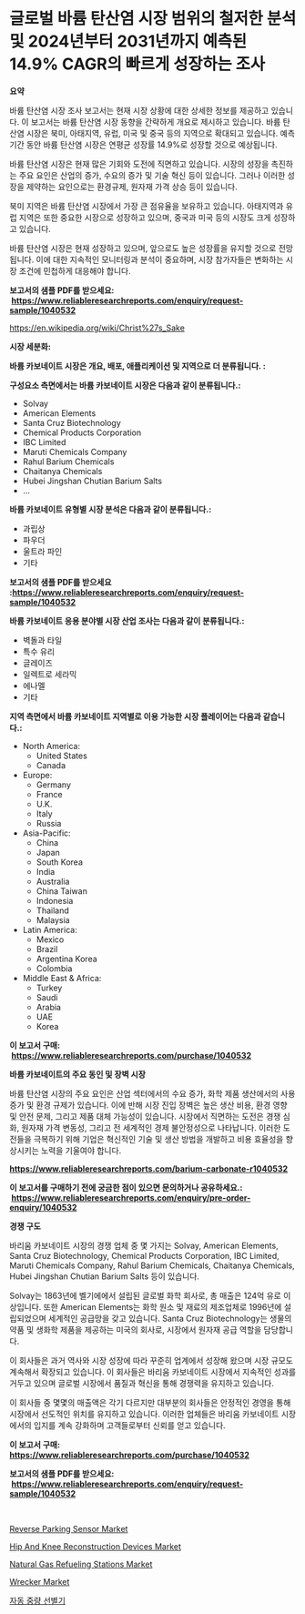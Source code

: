 <p><h1>글로벌 바륨 탄산염 시장 범위의 철저한 분석 및 2024년부터 2031년까지 예측된 14.9% CAGR의 빠르게 성장하는 조사</h1></p><p><strong>요약</strong></p>
<p><p>바륨 탄산염 시장 조사 보고서는 현재 시장 상황에 대한 상세한 정보를 제공하고 있습니다. 이 보고서는 바륨 탄산염 시장 동향을 간략하게 개요로 제시하고 있습니다. 바륨 탄산염 시장은 북미, 아태지역, 유럽, 미국 및 중국 등의 지역으로 확대되고 있습니다. 예측 기간 동안 바륨 탄산염 시장은 연평균 성장률 14.9%로 성장할 것으로 예상됩니다.</p><p>바륨 탄산염 시장은 현재 많은 기회와 도전에 직면하고 있습니다. 시장의 성장을 촉진하는 주요 요인은 산업의 증가, 수요의 증가 및 기술 혁신 등이 있습니다. 그러나 이러한 성장을 제약하는 요인으로는 환경규제, 원자재 가격 상승 등이 있습니다.</p><p>북미 지역은 바륨 탄산염 시장에서 가장 큰 점유율을 보유하고 있습니다. 아태지역과 유럽 지역은 또한 중요한 시장으로 성장하고 있으며, 중국과 미국 등의 시장도 크게 성장하고 있습니다.</p><p>바륨 탄산염 시장은 현재 성장하고 있으며, 앞으로도 높은 성장률을 유지할 것으로 전망됩니다. 이에 대한 지속적인 모니터링과 분석이 중요하며, 시장 참가자들은 변화하는 시장 조건에 민첩하게 대응해야 합니다.</p></p>
<p><strong>보고서의 샘플 PDF를 받으세요: &nbsp;<a href="https://www.reliableresearchreports.com/enquiry/request-sample/1040532">https://www.reliableresearchreports.com/enquiry/request-sample/1040532</a></strong></p>
<p><a href="https://en.wikipedia.org/wiki/Christ%27s_Sake">https://en.wikipedia.org/wiki/Christ%27s_Sake</a></p>
<p><strong>시장 세분화:</strong></p>
<p><strong> 바륨 카보네이트 시장은 개요, 배포, 애플리케이션 및 지역으로 더 분류됩니다. :</strong></p>
<p><strong>구성요소 측면에서는 바륨 카보네이트 시장은 다음과 같이 분류됩니다.:</strong></p>
<p><ul><li>Solvay</li><li>American Elements</li><li>Santa Cruz Biotechnology</li><li>Chemical Products Corporation</li><li>IBC Limited</li><li>Maruti Chemicals Company</li><li>Rahul Barium Chemicals</li><li>Chaitanya Chemicals</li><li>Hubei Jingshan Chutian Barium Salts</li><li>...</li></ul></p>
<p><strong> 바륨 카보네이트 유형별 시장 분석은 다음과 같이 분류됩니다.:</strong></p>
<p><ul><li>과립상</li><li>파우더</li><li>울트라 파인</li><li>기타</li></ul></p>
<p><strong>보고서의 샘플 PDF를 받으세요 :<a href="https://www.reliableresearchreports.com/enquiry/request-sample/1040532">https://www.reliableresearchreports.com/enquiry/request-sample/1040532</a></strong></p>
<p><strong> 바륨 카보네이트 응용 분야별 시장 산업 조사는 다음과 같이 분류됩니다.:</strong></p>
<p><ul><li>벽돌과 타일</li><li>특수 유리</li><li>글레이즈</li><li>일렉트로 세라믹</li><li>에나멜</li><li>기타</li></ul></p>
<p><strong>지역 측면에서 바륨 카보네이트 지역별로 이용 가능한 시장 플레이어는 다음과 같습니다.:</strong></p>
<p><ul>
    <li>
        North America:
        <ul>
            <li>United States</li>
            <li>Canada</li>
        </ul>
    </li>
    <li>
        Europe:
        <ul>
            <li>Germany</li>
            <li>France</li>
            <li>U.K.</li>
            <li>Italy</li>
            <li>Russia</li>
        </ul>
    </li>
    <li>
        Asia-Pacific:
        <ul>
            <li>China</li>
            <li>Japan</li>
            <li>South Korea</li>
            <li>India</li>
            <li>Australia</li>
            <li>China Taiwan</li>
            <li>Indonesia</li>
            <li>Thailand</li>
            <li>Malaysia</li>
        </ul>
    </li>
    <li>
        Latin America:
        <ul>
            <li>Mexico</li>
            <li>Brazil</li>
            <li>Argentina Korea</li>
            <li>Colombia</li>
        </ul>
    </li>
    <li>
        Middle East & Africa:
        <ul>
            <li>Turkey</li>
            <li>Saudi</li>
            <li>Arabia</li>
            <li>UAE</li>
            <li>Korea</li>
        </ul>
    </li>
    </ul></p>
<p><strong>이 보고서 구매: &nbsp;<a href="https://www.reliableresearchreports.com/purchase/1040532">https://www.reliableresearchreports.com/purchase/1040532</a></strong></p>
<p><strong>바륨 카보네이트의 주요 동인 및 장벽 시장</strong></p>
<p><p>바륨 탄산염 시장의 주요 요인은 산업 섹터에서의 수요 증가, 화학 제품 생산에서의 사용 증가 및 환경 규제가 있습니다. 이에 반해 시장 진입 장벽은 높은 생산 비용, 환경 영향 및 안전 문제, 그리고 제품 대체 가능성이 있습니다. 시장에서 직면하는 도전은 경쟁 심화, 원자재 가격 변동성, 그리고 전 세계적인 경제 불안정성으로 나타납니다. 이러한 도전들을 극복하기 위해 기업은 혁신적인 기술 및 생산 방법을 개발하고 비용 효율성을 향상시키는 노력을 기울여야 합니다.</p></p>
<p><strong><a href="https://www.reliableresearchreports.com/barium-carbonate-r1040532">https://www.reliableresearchreports.com/barium-carbonate-r1040532</a></strong></p>
<p><strong>이 보고서를 구매하기 전에 궁금한 점이 있으면 문의하거나 공유하세요.: &nbsp;<a href="https://www.reliableresearchreports.com/enquiry/pre-order-enquiry/1040532">https://www.reliableresearchreports.com/enquiry/pre-order-enquiry/1040532</a></strong></p>
<p><strong>경쟁 구도</strong></p>
<p><p>바리움 카보네이트 시장의 경쟁 업체 중 몇 가지는 Solvay, American Elements, Santa Cruz Biotechnology, Chemical Products Corporation, IBC Limited, Maruti Chemicals Company, Rahul Barium Chemicals, Chaitanya Chemicals, Hubei Jingshan Chutian Barium Salts 등이 있습니다. </p><p>Solvay는 1863년에 벨기에에서 설립된 글로벌 화학 회사로, 총 매출은 124억 유로 이상입니다. 또한 American Elements는 화학 원소 및 재료의 제조업체로 1996년에 설립되었으며 세계적인 공급망을 갖고 있습니다. Santa Cruz Biotechnology는 생물의약품 및 생화학 제품을 제공하는 미국의 회사로, 시장에서 원자재 공급 역할을 담당합니다.</p><p>이 회사들은 과거 역사와 시장 성장에 따라 꾸준히 업계에서 성장해 왔으며 시장 규모도 계속해서 확장되고 있습니다. 이 회사들은 바리움 카보네이트 시장에서 지속적인 성과를 거두고 있으며 글로벌 시장에서 품질과 혁신을 통해 경쟁력을 유지하고 있습니다.</p><p>이 회사들 중 몇몇의 매출액은 각기 다르지만 대부분의 회사들은 안정적인 경영을 통해 시장에서 선도적인 위치를 유지하고 있습니다. 이러한 업체들은 바리움 카보네이트 시장에서의 입지를 계속 강화하며 고객들로부터 신뢰를 얻고 있습니다.</p></p>
<p><strong>이 보고서 구매: &nbsp; <a href="https://www.reliableresearchreports.com/purchase/1040532">https://www.reliableresearchreports.com/purchase/1040532</a></strong></p>
<p><strong>보고서의 샘플 PDF를 받으세요: &nbsp;<a href="https://www.reliableresearchreports.com/enquiry/request-sample/1040532">https://www.reliableresearchreports.com/enquiry/request-sample/1040532</a></strong><strong></strong></p>
<p>&nbsp;</p>
<p><p><a href="https://medium.com/@penelope.lee568/reverse-parking-sensor-market-size-share-analysis-growth-trends-forecast-2024-2031-55830e605f7a">Reverse Parking Sensor Market</a></p><p><a href="https://www.linkedin.com/pulse/hip-knee-reconstruction-devices-market-size-type-hipknee-product-vjawf">Hip And Knee Reconstruction Devices Market</a></p><p><a href="https://issuu.com/reportprime-2/docs/natural-gas-refueling-stations-market-size-2030.pp">Natural Gas Refueling Stations Market</a></p><p><a href="https://medium.com/@penelope.lee568/global-wrecker-market-size-and-market-trends-analysis-by-regional-outlook-competitive-strategies-7fdc797a16be">Wrecker Market</a></p><p><a href="https://github.com/sougarounis/Market-Research-Report-List-5/blob/main/220634162108.md">자동 중량 선별기</a></p></p>